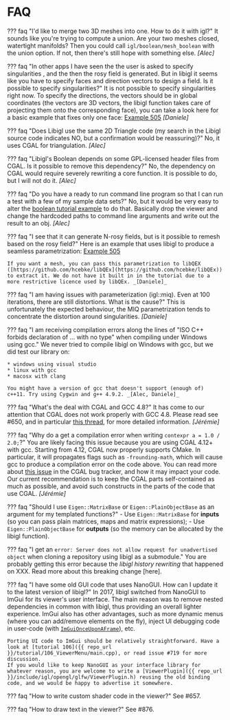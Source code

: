 # FAQ

??? faq "I'd like to merge two 3D meshes into one. How to do it with igl?"
    It sounds like you're trying to compute a union. Are your two meshes closed, watertight manifolds? Then you could call `igl/boolean/mesh_boolean` with the union option. If not, then there's still hope with something else. _[Alec]_

??? faq "In other apps I have seen the the user is asked to specify singularities , and the then the rosy field is generated. But in libigl it seems like you have to specify faces and direction vectors to design a field. Is it possible to specify singularities?"
    It is not possible to specify singularities right now. To specify the directions, the vectors should be in global coordinates (the vectors are 3D vectors, the libigl function takes care of projecting them onto the corresponding face), you can take a look here for a basic example that fixes only one face: [Example 505](http://libigl.github.io/libigl/tutorial/#global-seamless-integer-grid-parametrization) _[Daniele]_

??? faq "Does Libigl use the same 2D Triangle code (my search in the Libigl source code indicates NO, but a confirmation would be reassuring)?"
    No, it uses CGAL for triangulation. _[Alec]_

??? faq "Libigl's Boolean depends on some GPL-licensed header files from CGAL. Is it possible to remove this dependency?"
    No, the dependency on CGAL would require severely rewriting a core function. It is possible to do, but I will not do it. _[Alec]_

??? faq "Do you have a ready to run command line program so that I can run a test with a few of my sample data sets?"
    No, but it would be very easy to alter the [boolean tutorial example](http://libigl.github.io/libigl/tutorial/#boolean-operations-on-meshes) to do that. Basically drop the viewer and change the hardcoded paths to command line arguments and write out the result to an obj. _[Alec]_

??? faq "I see that it can generate N-rosy fields, but is it possible to remesh based on the rosy field?"
    Here is an example that uses libigl to produce a seamless parametrization:
    [Example 505](http://libigl.github.io/libigl/tutorial/#global-seamless-integer-grid-parametrization)

    If you want a mesh, you can pass this parametrization to libQEX ([https://github.com/hcebke/libQEx](https://github.com/hcebke/libQEx)) to extract it. We do not have it built in in the tutorial due to a more restrictive licence used by libQEx. _[Daniele]_

??? faq "I am having issues with parameterization (igl::miq). Even at 100 iterations, there are still distortions. What is the cause?"
    This is unfortunately the expected behaviour, the MIQ parametrization tends to concentrate the distortion around singularities. _[Daniele]_

??? faq "I am receiving compilation errors along the lines of "ISO C++ forbids declaration of ... with no type" when compiling under Windows using gcc."
    We never tried to compile libigl on Windows with gcc, but we did test our library on:

    * windows using visual studio
    * linux with gcc
    * macosx with clang

    You might have a version of gcc that doesn't support (enough of) c++11. Try using Cygwin and g++ 4.9.2. _[Alec, Daniele]_

??? faq "What's the deal with CGAL and GCC 4.8?"
    It has come to our attention that CGAL does not work properly with GCC 4.8.
    Please read see #650, and in particular [this thread](http://cgal-discuss.949826.n4.nabble.com/Bugs-in-AABBTree-td4660077.html), for more detailed information. _[Jérémie]_

??? faq "Why do a get a compilation error when writing `contexpr a = 1.0 / 2.0;`?"
    You are likely facing this issue because you are using CGAL 4.12+ with gcc. Starting from 4.12, CGAL now properly supports CMake. In particular, it will propagates flags such as `-frounding-math`, which will cause gcc to produce a compilation error on the code above.
    You can read more about [this issue](https://github.com/CGAL/cgal/issues/3180) in the CGAL bug tracker, and how it may impact your code.
    Our current recommendation is to keep the CGAL parts self-contained as much as possible, and avoid such constructs in the parts of the code that use CGAL. _[Jérémie]_

??? faq "Should I use `Eigen::MatrixBase` or `Eigen::PlainObjectBase` as an argument for my templated functions?"
    - Use `Eigen::MatrixBase` for **inputs** (so you can pass plain matrices, maps and matrix expressions);
    - Use `Eigen::PlainObjectBase` for **outputs** (so the memory can be allocated by the libigl function).

??? faq "I get an `error: Server does not allow request for unadvertised object` when cloning a repository using libigl as a submodule."
    You are probably getting this error because the *libigl history rewriting* that happened on XXX. Read more about this breaking change [here].

??? faq "I have some old GUI code that uses NanoGUI. How can I update it to the latest version of libigl?"
    In 2017, libigl switched from NanoGUI to ImGui for its viewer's user interface. The main reason was to remove nested dependencies in common with libigl, thus providing an overall lighter experience. ImGui also has other advantages, such as more dynamic menus (where you can add/remove elements on the fly), inject UI debugging code in user-code (with [`ImGuiOnceUponAFrame`](https://github.com/ocornut/imgui/blob/a1f3949d7174e4500308a6211c9781f85900bb16/imgui.h#L1187)), etc.

    Porting UI code to ImGui should be relatively straightforward. Have a look at [tutorial 106]({{ repo_url }}/tutorial/106_ViewerMenu/main.cpp), or read issue #719 for more discussion.
    If you would like to keep NanoGUI as your interface library for whatever reason, you are welcome to write a [ViewerPlugin]({{ repo_url }}/include/igl/opengl/glfw/ViewerPlugin.h) reusing the old binding code, and we would be happy to advertise it somewhere.

??? faq "How to write custom shader code in the viewer?"
    See #657.

??? faq "How to draw text in the viewer?"
    See #876.
